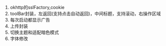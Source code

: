 1. okhttp的sslFactory,cookie
2. toolBar封装，左返回(支持点击自动返回)，中间标题，支持滚动，右操作区域
3. 每次启动都显示广告
4. 上传封装
5. 切换主题和适配暗色模式
6. 字体修改